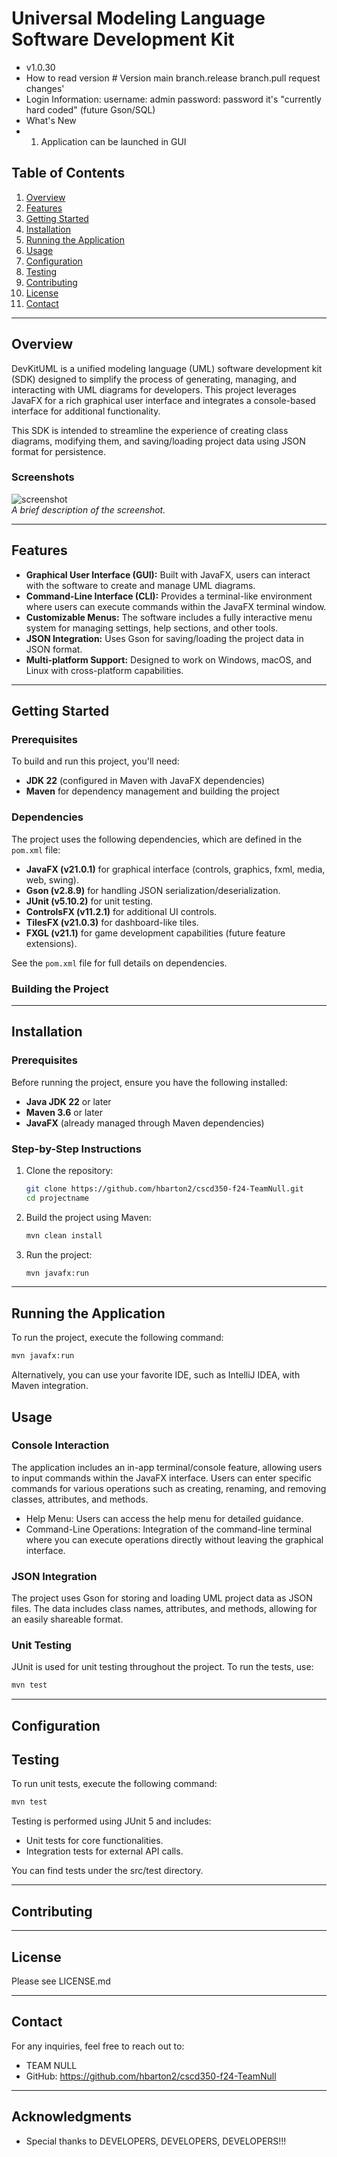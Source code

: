 # Universal Modeling Language Software Development Kit

* v1.0.30
* How to read version # Version main branch.release branch.pull request changes'
* Login Information: username: admin password: password it's "currently hard coded" (future Gson/SQL)
* What's New
* 1. Application can be launched in GUI

## Table of Contents
1. [Overview](#overview)
2. [Features](#features)
3. [Getting Started](#getting-started)
4. [Installation](#installation)
5. [Running the Application](#running-the-application)
6. [Usage](#usage)
7. [Configuration](#configuration)
8. [Testing](#testing)
9. [Contributing](#contributing)
10. [License](#license)
11. [Contact](#contact)

---

## Overview

DevKitUML is a unified modeling language (UML) software development kit (SDK) designed to simplify the process of generating, managing, and interacting with UML diagrams for developers. This project leverages JavaFX for a rich graphical user interface and integrates a console-based interface for additional functionality.

This SDK is intended to streamline the experience of creating class diagrams, modifying them, and saving/loading project data using JSON format for persistence.


### Screenshots

![screenshot](path/to/screenshot.png)  
_A brief description of the screenshot._

---

## Features

- **Graphical User Interface (GUI):** Built with JavaFX, users can interact with the software to create and manage UML diagrams.
- **Command-Line Interface (CLI):** Provides a terminal-like environment where users can execute commands within the JavaFX terminal window.
- **Customizable Menus:** The software includes a fully interactive menu system for managing settings, help sections, and other tools.
- **JSON Integration:** Uses Gson for saving/loading the project data in JSON format.
- **Multi-platform Support:** Designed to work on Windows, macOS, and Linux with cross-platform capabilities.

---

## Getting Started

### Prerequisites

To build and run this project, you'll need:

- **JDK 22** (configured in Maven with JavaFX dependencies)
- **Maven** for dependency management and building the project

### Dependencies

The project uses the following dependencies, which are defined in the `pom.xml` file:

- **JavaFX (v21.0.1)** for graphical interface (controls, graphics, fxml, media, web, swing).
- **Gson (v2.8.9)** for handling JSON serialization/deserialization.
- **JUnit (v5.10.2)** for unit testing.
- **ControlsFX (v11.2.1)** for additional UI controls.
- **TilesFX (v21.0.3)** for dashboard-like tiles.
- **FXGL (v21.1)** for game development capabilities (future feature extensions).

See the `pom.xml` file for full details on dependencies.

### Building the Project

<!--You can build the project using Maven. From the project root directory, run:

```bash
mvn clean install
```
-->
---

## Installation

### Prerequisites

Before running the project, ensure you have the following installed:

- **Java JDK 22** or later
- **Maven 3.6** or later
- **JavaFX** (already managed through Maven dependencies)

### Step-by-Step Instructions

1. Clone the repository:
   ```bash
   git clone https://github.com/hbarton2/cscd350-f24-TeamNull.git
   cd projectname
2. Build the project using Maven:
   ```bash
   mvn clean install
3. Run the project:
   ```bash
   mvn javafx:run

---

## Running the Application
To run the project, execute the following command:

```bash
mvn javafx:run
```
Alternatively, you can use your favorite IDE, such as IntelliJ IDEA, with Maven integration.

## Usage
### Console Interaction 
The application includes an in-app terminal/console feature, allowing users to input commands within the JavaFX interface. Users can enter specific commands for various operations such as creating, renaming, and removing classes, attributes, and methods.

- Help Menu: Users can access the help menu for detailed guidance.
- Command-Line Operations: Integration of the command-line terminal where you can execute operations directly without leaving the graphical interface.

### JSON Integration
The project uses Gson for storing and loading UML project data as JSON files. The data includes class names, attributes, and methods, allowing for an easily shareable format.

### Unit Testing
JUnit is used for unit testing throughout the project. To run the tests, use:

```bash
mvn test
```
---

## Configuration
<!--
Configuration files can be found under the /config directory. You can customize the following:
- config.properties: Contains default application settings (e.g., UI themes, API keys, etc.).
- logback.xml: Logging configuration for controlling log levels and outputs.


### Example Configuration
```bash
theme=dark
api_key=your-api-key
default_airport_code=JFK
```
---
-->

## Testing
To run unit tests, execute the following command:
```bash
mvn test
```
Testing is performed using JUnit 5 and includes:
- Unit tests for core functionalities.
- Integration tests for external API calls.

You can find tests under the src/test directory.

---

## Contributing

<!--
We welcome contributions! Here's how you can help:
1. Fork the repository.
2. Create a new branch:
   ```bash
   git checkout -b feature-name
3. Commit your changes:
   ```bash
   git commit -m 'Add some feature'
4. Push to the branch:
   ```bash
   git push origin feature-name
5.Open a Pull Request.

Please follow our contribution guidelines for more details.
-->
---

## License
Please see LICENSE.md

---

## Contact

For any inquiries, feel free to reach out to:

- TEAM NULL
- GitHub: https://github.com/hbarton2/cscd350-f24-TeamNull

---

## Acknowledgments
- Special thanks to DEVELOPERS, DEVELOPERS, DEVELOPERS!!!




